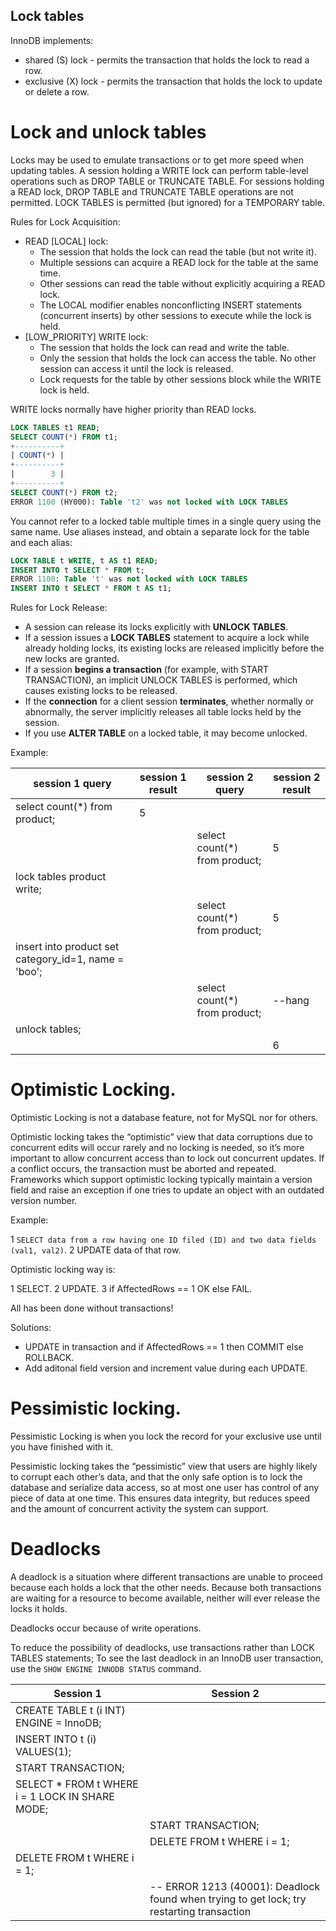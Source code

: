 Lock tables
-

InnoDB implements:

* shared (S) lock - permits the transaction that holds the lock to read a row.
* exclusive (X) lock - permits the transaction that holds the lock to update or delete a row.

# Lock and unlock tables

Locks may be used to emulate transactions or to get more speed when updating tables.
A session holding a WRITE lock can perform table-level operations such as DROP TABLE or TRUNCATE TABLE.
For sessions holding a READ lock, DROP TABLE and TRUNCATE TABLE operations are not permitted.
LOCK TABLES is permitted (but ignored) for a TEMPORARY table.

Rules for Lock Acquisition:
* READ [LOCAL] lock:
    * The session that holds the lock can read the table (but not write it).
    * Multiple sessions can acquire a READ lock for the table at the same time.
    * Other sessions can read the table without explicitly acquiring a READ lock.
    * The LOCAL modifier enables nonconflicting INSERT statements (concurrent inserts) by other sessions
      to execute while the lock is held.
* [LOW_PRIORITY] WRITE lock:
    * The session that holds the lock can read and write the table.
    * Only the session that holds the lock can access the table.
      No other session can access it until the lock is released.
    * Lock requests for the table by other sessions block while the WRITE lock is held.

WRITE locks normally have higher priority than READ locks.

````sql
LOCK TABLES t1 READ;
SELECT COUNT(*) FROM t1;
+----------+
| COUNT(*) |
+----------+
|        3 |
+----------+
SELECT COUNT(*) FROM t2;
ERROR 1100 (HY000): Table 't2' was not locked with LOCK TABLES
````

You cannot refer to a locked table multiple times in a single query using the same name.
Use aliases instead, and obtain a separate lock for the table and each alias:
````sql
LOCK TABLE t WRITE, t AS t1 READ;
INSERT INTO t SELECT * FROM t;
ERROR 1100: Table 't' was not locked with LOCK TABLES
INSERT INTO t SELECT * FROM t AS t1;
````

Rules for Lock Release:
* A session can release its locks explicitly with **UNLOCK TABLES**.
* If a session issues a **LOCK TABLES** statement to acquire a lock while already holding locks,
  its existing locks are released implicitly before the new locks are granted.
* If a session **begins a transaction** (for example, with START TRANSACTION),
  an implicit UNLOCK TABLES is performed, which causes existing locks to be released.
* If the **connection** for a client session **terminates**, whether normally or abnormally,
  the server implicitly releases all table locks held by the session.
* If you use **ALTER TABLE** on a locked table, it may become unlocked.

Example:

| session 1 query                                      | session 1 result              | session 2 query               | session 2 result |
|------------------------------------------------------|-------------------------------|-------------------------------|------------------|
| select count(*) from product;                        | 5                             |                               |                  |
|                                                      |                               | select count(*) from product; | 5                |
| lock tables product write;                           |                               |                               |                  |
|                                                      |                               | select count(*) from product; | 5                |
| insert into product set category_id=1, name = 'boo'; |                               |                               |                  |
|                                                      |                               | select count(*) from product; | --hang           |
| unlock tables;                                       |                               |                               |                  |
|                                                      |                               |                               | 6                |


# Optimistic Locking.

Optimistic Locking is not a database feature, not for MySQL nor for others.

Optimistic locking takes the “optimistic” view
that data corruptions due to concurrent edits will occur rarely and no locking is needed,
so it’s more important to allow concurrent access than to lock out concurrent updates.
If a conflict occurs, the transaction must be aborted and repeated.
Frameworks which support optimistic locking typically maintain a version field
and raise an exception if one tries to update an object with an outdated version number.

Example:

1 `SELECT data from a row having one ID filed (ID) and two data fields (val1, val2)`.
2 UPDATE data of that row.

Optimistic locking way is:

1 SELECT.
2 UPDATE.
3 if AffectedRows == 1 OK else FAIL.

All has been done without transactions!

Solutions:

* UPDATE in transaction and if AffectedRows == 1 then COMMIT else ROLLBACK.
* Add aditonal field version and increment value during each UPDATE.

# Pessimistic locking.

Pessimistic Locking is when you lock the record for your exclusive use until you have finished with it.

Pessimistic locking takes the “pessimistic” view that users are highly likely to corrupt each other’s data,
and that the only safe option is to lock the database and serialize data access,
so at most one user has control of any piece of data at one time.
This ensures data integrity, but reduces speed and the amount of concurrent activity the system can support.

# Deadlocks

A deadlock is a situation where different transactions are unable to proceed
because each holds a lock that the other needs.
Because both transactions are waiting for a resource to become available,
neither will ever release the locks it holds.

Deadlocks occur because of write operations.

To reduce the possibility of deadlocks, use transactions rather than LOCK TABLES statements;
To see the last deadlock in an InnoDB user transaction, use the `SHOW ENGINE INNODB STATUS` command.

| Session 1 | Session 2 |
|-----------|-----------|
| CREATE TABLE t (i INT) ENGINE = InnoDB; | |
| INSERT INTO t (i) VALUES(1); | |
| START TRANSACTION; | |
| SELECT * FROM t WHERE i = 1 LOCK IN SHARE MODE; | |
| | START TRANSACTION; |
| | DELETE FROM t WHERE i = 1; |
| DELETE FROM t WHERE i = 1; | |
| | -- ERROR 1213 (40001): Deadlock found when trying to get lock; try restarting transaction |
